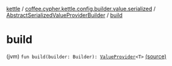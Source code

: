 [kettle](../../index.md) / [coffee.cypher.kettle.config.builder.value.serialized](../index.md) / [AbstractSerializedValueProviderBuilder](index.md) / [build](./build.md)

# build

(jvm) `fun build(builder: Builder): `[`ValueProvider`](../../coffee.cypher.kettle.config.value/-value-provider/index.md)`<T>` [(source)](https://github.com/Cypher121/kettle/blob/master/src/main/kotlin/coffee/cypher/kettle/config/builder/value/serialized/AbstractSerializedValueProviderBuilder.kt#L40)